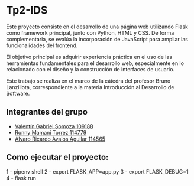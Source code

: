 # Tp2-IDS
Este proyecto consiste en el desarrollo de una página web utilizando Flask como framework principal, junto con Python, HTML y CSS. De forma complementaria, se evalúa la incorporación de JavaScript para ampliar las funcionalidades del frontend.

El objetivo principal es adquirir experiencia práctica en el uso de las herramientas fundamentales para el desarrollo web, especialmente en lo relacionado con el diseño y la construcción de interfaces de usuario.

Este trabajo se realiza en el marco de la cátedra del profesor Bruno Lanzillota, correspondiente a la materia Introducción al Desarrollo de Software.

## Integrantes del grupo

- [Valentín Gabriel Somoza 109188](https://github.com/ValentinSomoza)
- [Ronny Mamani Torrez 114779](https://github.com/MTRony)
- [Alvaro Ricardo Avalos Aguilar 114565](https://github.com/Alvaro17-max)

## Como ejecutar el proyecto:

1 - pipenv shell
2 - export FLASK_APP=app.py
3 - export FLASK_DEBUG=1
4 - flask run 
